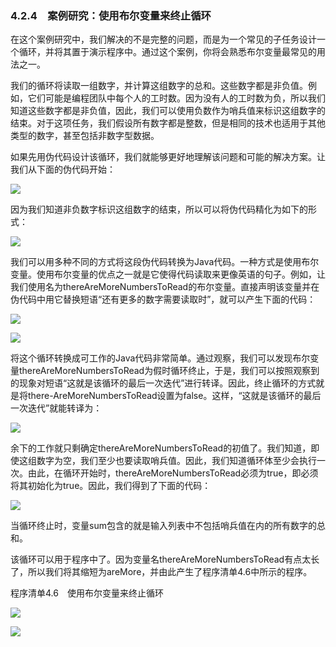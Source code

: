    

### 4.2.4　案例研究：使用布尔变量来终止循环

在这个案例研究中，我们解决的不是完整的问题，而是为一个常见的子任务设计一个循环，并将其置于演示程序中。通过这个案例，你将会熟悉布尔变量最常见的用法之一。

我们的循环将读取一组数字，并计算这组数字的总和。这些数字都是非负值。例如，它们可能是编程团队中每个人的工时数。因为没有人的工时数为负，所以我们知道这些数字都是非负值，因此，我们可以使用负数作为哨兵值来标识这组数字的结束。对于这项任务，我们假设所有数字都是整数，但是相同的技术也适用于其他类型的数字，甚至包括非数字型数据。

如果先用伪代码设计该循环，我们就能够更好地理解该问题和可能的解决方案。让我们从下面的伪代码开始：

![](0-Assets/Epubook/程序员编程语言经典合集（计算机科学丛书5册套装），javapython编程语言含经典教材龙书《编译原理》%20(Bruce%20Eckel%20%20Alfred%20V.%20Aho%20%20Monica%20S.%20Lam%20etc.)%20(Z-Library)/images/image10021.jpeg)

因为我们知道非负数字标识这组数字的结束，所以可以将伪代码精化为如下的形式：

![](0-Assets/Epubook/程序员编程语言经典合集（计算机科学丛书5册套装），javapython编程语言含经典教材龙书《编译原理》%20(Bruce%20Eckel%20%20Alfred%20V.%20Aho%20%20Monica%20S.%20Lam%20etc.)%20(Z-Library)/images/image10022.jpeg)

我们可以用多种不同的方式将这段伪代码转换为Java代码。一种方式是使用布尔变量。使用布尔变量的优点之一就是它使得代码读取来更像英语的句子。例如，让我们使用名为thereAreMoreNumbersToRead的布尔变量。直接声明该变量并在伪代码中用它替换短语“还有更多的数字需要读取时”，就可以产生下面的代码：

![](0-Assets/Epubook/程序员编程语言经典合集（计算机科学丛书5册套装），javapython编程语言含经典教材龙书《编译原理》%20(Bruce%20Eckel%20%20Alfred%20V.%20Aho%20%20Monica%20S.%20Lam%20etc.)%20(Z-Library)/images/image10023.jpeg)

![](0-Assets/Epubook/程序员编程语言经典合集（计算机科学丛书5册套装），javapython编程语言含经典教材龙书《编译原理》%20(Bruce%20Eckel%20%20Alfred%20V.%20Aho%20%20Monica%20S.%20Lam%20etc.)%20(Z-Library)/images/image10024.jpeg)

将这个循环转换成可工作的Java代码非常简单。通过观察，我们可以发现布尔变量thereAreMoreNumbersToRead为假时循环终止，于是，我们可以按照观察到的现象对短语“这就是该循环的最后一次迭代”进行转译。因此，终止循环的方式就是将there-AreMoreNumbersToRead设置为false。这样，“这就是该循环的最后一次迭代”就能转译为：

![](../Images/image10025.gif)

余下的工作就只剩确定thereAreMoreNumbersToRead的初值了。我们知道，即使这组数字为空，我们至少也要读取哨兵值。因此，我们知道循环体至少会执行一次。由此，在循环开始时，thereAreMoreNumbersToRead必须为true，即必须将其初始化为true。因此，我们得到了下面的代码：

![](0-Assets/Epubook/程序员编程语言经典合集（计算机科学丛书5册套装），javapython编程语言含经典教材龙书《编译原理》%20(Bruce%20Eckel%20%20Alfred%20V.%20Aho%20%20Monica%20S.%20Lam%20etc.)%20(Z-Library)/images/image10026.jpeg)

当循环终止时，变量sum包含的就是输入列表中不包括哨兵值在内的所有数字的总和。

该循环可以用于程序中了。因为变量名thereAreMoreNumbersToRead有点太长了，所以我们将其缩短为areMore，并由此产生了程序清单4.6中所示的程序。

程序清单4.6　使用布尔变量来终止循环

![](0-Assets/Epubook/程序员编程语言经典合集（计算机科学丛书5册套装），javapython编程语言含经典教材龙书《编译原理》%20(Bruce%20Eckel%20%20Alfred%20V.%20Aho%20%20Monica%20S.%20Lam%20etc.)%20(Z-Library)/images/image10027.jpeg)

![](0-Assets/Epubook/程序员编程语言经典合集（计算机科学丛书5册套装），javapython编程语言含经典教材龙书《编译原理》%20(Bruce%20Eckel%20%20Alfred%20V.%20Aho%20%20Monica%20S.%20Lam%20etc.)%20(Z-Library)/images/image10028.jpeg)